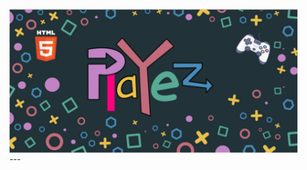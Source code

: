 <picture>
  <source media="(prefers-color-scheme: dark)" srcset="/playez/static/banner_dark.svg">
  <source media="(prefers-color-scheme: light)" srcset="/playez/static/banner_light.svg">
  <img alt="Playez" src="/playez/static/banner.svg">
</picture>
---
